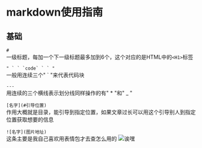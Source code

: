 # markdown使用指南  

## 基础  

```#```  
一级标题，每加一个下一级标题最多加到6个，这个对应的是HTML中的```<H1>```标签  

```" ` ` `code` ` ` "```  
一般用连续三个" ` "来代表代码块  

```---```  
用连续的三个横线表示划分线同样操作的有" * "和" _ "  

```[名字](#引导位置)```  
作用大概就是目录，能引导到指定位置，如果文章过长可以用这个引导别人到指定位置获取想要的信息

```![名字](图片地址)```  
这条主要是我自己喜欢用表情包才去查怎么用的
![诶嘿](eihei.jpg)
